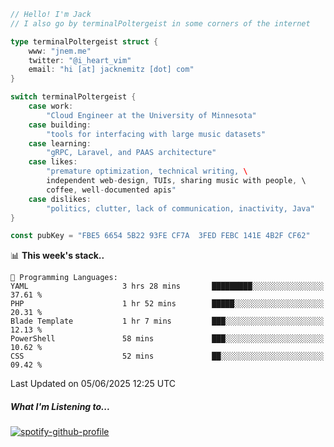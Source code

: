 ```go
// Hello! I'm Jack
// I also go by terminalPoltergeist in some corners of the internet

type terminalPoltergeist struct {
    www: "jnem.me"
    twitter: "@i_heart_vim"
    email: "hi [at] jacknemitz [dot] com"
}

switch terminalPoltergeist {
    case work:
        "Cloud Engineer at the University of Minnesota"
    case building:
        "tools for interfacing with large music datasets"
    case learning:
        "gRPC, Laravel, and PAAS architecture"
    case likes:
        "premature optimization, technical writing, \
        independent web-design, TUIs, sharing music with people, \
        coffee, well-documented apis"
    case dislikes:
        "politics, clutter, lack of communication, inactivity, Java"
}

const pubKey = "FBE5 6654 5B22 93FE CF7A  3FED FEBC 141E 4B2F CF62"
```

<!--START_SECTION:waka-->
📊 **This week's stack..** 

```text
💬 Programming Languages: 
YAML                     3 hrs 28 mins       █████████░░░░░░░░░░░░░░░░   37.61 % 
PHP                      1 hr 52 mins        █████░░░░░░░░░░░░░░░░░░░░   20.31 % 
Blade Template           1 hr 7 mins         ███░░░░░░░░░░░░░░░░░░░░░░   12.13 % 
PowerShell               58 mins             ███░░░░░░░░░░░░░░░░░░░░░░   10.62 % 
CSS                      52 mins             ██░░░░░░░░░░░░░░░░░░░░░░░   09.42 % 
```


 Last Updated on 05/06/2025 12:25 UTC
<!--END_SECTION:waka-->

##### What I'm Listening to...

[![spotify-github-profile](https://jnem.me/listening-item?maxAge=2592000)](https://jnem.me/listening)
